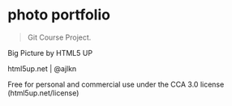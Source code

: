 # photo portfolio
> Git Course Project.

Big Picture by HTML5 UP

html5up.net | @ajlkn

Free for personal and commercial use under the CCA 3.0 license (html5up.net/license)
